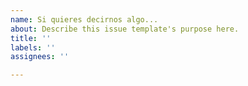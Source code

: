 ```yaml
---
name: Si quieres decirnos algo...
about: Describe this issue template's purpose here.
title: ''
labels: ''
assignees: ''

---
```



